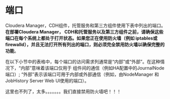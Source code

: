 端口
================================================================================
Cloudera Manager，CDH组件，托管服务和第三方组件使用下表中列出的端口。**在部署Cloudera Manager，
CDH和托管服务以及第三方组件之前，请确保这些端口在每个系统上都处于打开状态。如果您正在使用防火墙（例如
iptables或firewalld），并且无法打开所有列出的端口，则必须完全禁用防火墙以确保完整的功能**。

在以下小节中的表格中，每个端口的访问需求列通常是“内部”或“外部”。在这种情况下，“内部”意味着该端口仅用于
组件间的通信（例如HA配置中的JournalNode端口）; “外部”表示该端口可用于内部或外部通信（例如，由NodeManager
和JobHistory Server Web UI使用的端口）。

这里也不列了，太多。。。。。。。我们直接禁用防火墙吧！！！

